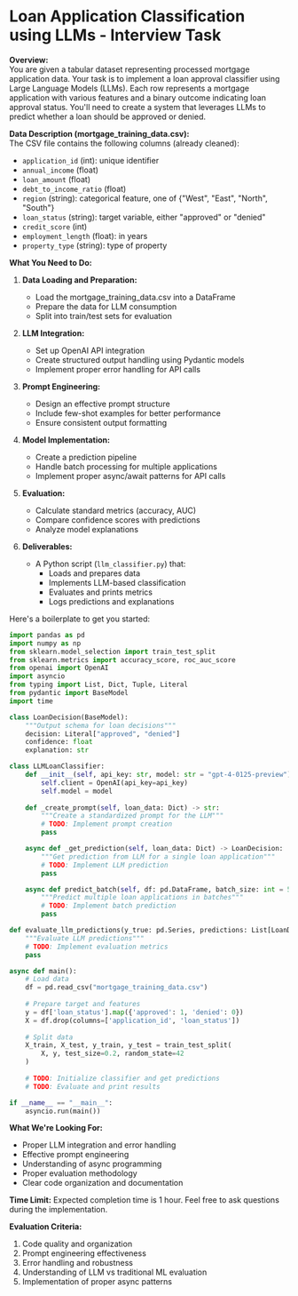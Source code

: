 # Loan Application Classification using LLMs - Interview Task

**Overview:**  
You are given a tabular dataset representing processed mortgage application data. Your task is to implement a loan approval classifier using Large Language Models (LLMs). Each row represents a mortgage application with various features and a binary outcome indicating loan approval status. You'll need to create a system that leverages LLMs to predict whether a loan should be approved or denied.

**Data Description (mortgage_training_data.csv):**  
The CSV file contains the following columns (already cleaned):
- `application_id` (int): unique identifier
- `annual_income` (float)
- `loan_amount` (float)
- `debt_to_income_ratio` (float)
- `region` (string): categorical feature, one of {"West", "East", "North", "South"}
- `loan_status` (string): target variable, either "approved" or "denied"
- `credit_score` (int)
- `employment_length` (float): in years
- `property_type` (string): type of property

**What You Need to Do:**

1. **Data Loading and Preparation:**
   - Load the mortgage_training_data.csv into a DataFrame
   - Prepare the data for LLM consumption
   - Split into train/test sets for evaluation

2. **LLM Integration:**
   - Set up OpenAI API integration
   - Create structured output handling using Pydantic models
   - Implement proper error handling for API calls

3. **Prompt Engineering:**
   - Design an effective prompt structure
   - Include few-shot examples for better performance
   - Ensure consistent output formatting

4. **Model Implementation:**
   - Create a prediction pipeline
   - Handle batch processing for multiple applications
   - Implement proper async/await patterns for API calls

5. **Evaluation:**
   - Calculate standard metrics (accuracy, AUC)
   - Compare confidence scores with predictions
   - Analyze model explanations

6. **Deliverables:**
   - A Python script (`llm_classifier.py`) that:
     - Loads and prepares data
     - Implements LLM-based classification
     - Evaluates and prints metrics
     - Logs predictions and explanations

Here's a boilerplate to get you started:

```python
import pandas as pd
import numpy as np
from sklearn.model_selection import train_test_split
from sklearn.metrics import accuracy_score, roc_auc_score
from openai import OpenAI
import asyncio
from typing import List, Dict, Tuple, Literal
from pydantic import BaseModel
import time

class LoanDecision(BaseModel):
    """Output schema for loan decisions"""
    decision: Literal["approved", "denied"]
    confidence: float
    explanation: str

class LLMLoanClassifier:
    def __init__(self, api_key: str, model: str = "gpt-4-0125-preview"):
        self.client = OpenAI(api_key=api_key)
        self.model = model
        
    def _create_prompt(self, loan_data: Dict) -> str:
        """Create a standardized prompt for the LLM"""
        # TODO: Implement prompt creation
        pass

    async def _get_prediction(self, loan_data: Dict) -> LoanDecision:
        """Get prediction from LLM for a single loan application"""
        # TODO: Implement LLM prediction
        pass

    async def predict_batch(self, df: pd.DataFrame, batch_size: int = 5) -> List[LoanDecision]:
        """Predict multiple loan applications in batches"""
        # TODO: Implement batch prediction
        pass

def evaluate_llm_predictions(y_true: pd.Series, predictions: List[LoanDecision]) -> Dict:
    """Evaluate LLM predictions"""
    # TODO: Implement evaluation metrics
    pass

async def main():
    # Load data
    df = pd.read_csv("mortgage_training_data.csv")
    
    # Prepare target and features
    y = df['loan_status'].map({'approved': 1, 'denied': 0})
    X = df.drop(columns=['application_id', 'loan_status'])
    
    # Split data
    X_train, X_test, y_train, y_test = train_test_split(
        X, y, test_size=0.2, random_state=42
    )
    
    # TODO: Initialize classifier and get predictions
    # TODO: Evaluate and print results

if __name__ == "__main__":
    asyncio.run(main())
```

**What We're Looking For:**
- Proper LLM integration and error handling
- Effective prompt engineering
- Understanding of async programming
- Proper evaluation methodology
- Clear code organization and documentation

**Time Limit:**
Expected completion time is 1 hour. Feel free to ask questions during the implementation.

**Evaluation Criteria:**
1. Code quality and organization
2. Prompt engineering effectiveness
3. Error handling and robustness
4. Understanding of LLM vs traditional ML evaluation
5. Implementation of proper async patterns